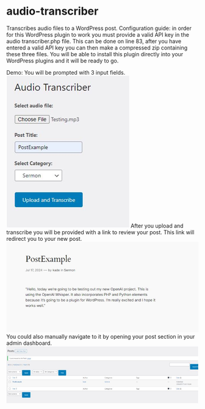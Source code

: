 # audio-transcriber

Transcribes audio files to a WordPress post.
Configuration guide: in order for this WordPress plugin to work you must provide a valid API key in the audio transcriber.php file. This can be done on line 83, after you have entered 
a valid API key you can then make a compressed zip containing these three files. You will be able to install this plugin directly into your WordPress plugins and it will be ready to go. 

Demo: You will be prompted with 3 input fields.
![My Image](input_field.JPG)
After you upload and transcribe you will be provided with a link to review your post. This link will redirect you to your new post.
![My Image](post_example.JPG)
You could also manually navigate to it by opening your post section in your admin dashboard.
![My Image](manual_navigation.JPG)
